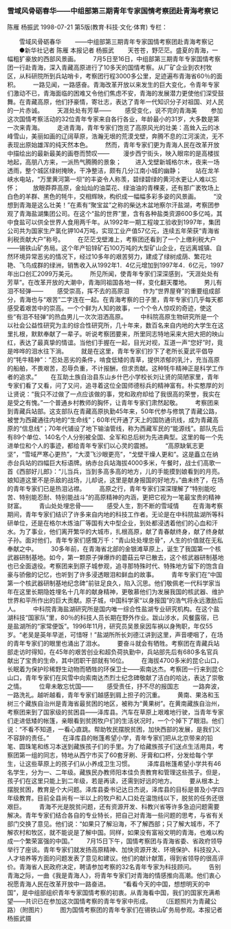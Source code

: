 ### 雪域风骨砺春华——中组部第三期青年专家国情考察团赴青海考察记
陈雁  杨振武
1998-07-21
第5版(教育·科技·文化·体育)
专栏：

　　雪域风骨砺春华
　　——中组部第三期青年专家国情考察团赴青海考察记
　　●新华社记者  陈雁  本报记者  杨振武
　　天苍苍，野茫茫。盛夏的青海，一幅粗犷豪放的西部风景画。
　　7月5日至16日，中组部第三期青年专家国情考察团一行赴青海，深入青藏高原进行了10多天的国情考察。从厂矿企业到农村牧区，从科研院所到兵站哨卡，考察团行程3000多公里，足迹遍布青海省60％的面积。
　　一路见闻，一路感奋。青海改革开放以来发生的巨大变化，令青年专家们激动不已，青海面临的困难又令他们焦虑不安，青海的发展潜力更使他们深受鼓舞。在青藏高原，他们抒豪情，寄壮志，表达了青年一代知识分子对祖国、对人民的一片赤诚。
　　天涯处处有芳草——
　　感受变化，说不完的青海美
　　参加这次国情考察活动的32位青年专家来自各行各业，年龄最小的31岁，大多数是第一次来青海。
　　走进青海，青年专家们饱览了高原风光的壮美：高耸入云的冰峰雪山，美丽如画的辽阔草原，浩瀚无垠的荒漠戈壁，奔腾不息的江河溪流，无不表现出原始雄浑的纯天然本色。
　　然而，青年专家们更为青海人民在改革开放中描绘出的最新最美的画卷而赞叹——
　　漫步西宁街头，映入眼帘的是高楼拔地起，高朋八方来，一派热气腾腾的景象；
　　进入戈壁新城格尔木，夜来一场透雨，整个城区绿树掩映，干净整洁，颇有几分江南小城的幽静；
　　站在龙羊峡水电站，“万里黄河第一坝”的丰姿令人称羡，碧绿碧绿的黄河水更让人难以忘怀；
　　放眼莽莽高原，金灿灿的油菜花、绿油油的青稞麦，还有那广袤牧场上白色的羊群、黑色的牦牛，交相辉映，构织成一幅幅多彩多姿的风景画。
　　“没想到青海是这么壮美！”在素有“聚宝盆”之称的柴达木盆地察尔汗盐湖，考察团参观了青海盐湖集团公司。在这个“盐的世界”里，含有各种盐类资源600多亿吨，其中食盐可以供全世界人食用两千年。从1992年一期工程竣工验收到1997年，集团公司共为国家生产氯化钾104万吨，实现工业产值57亿元，连续五年荣获“青海省利税贡献大户”称号。
　　在茫茫戈壁滩上，考察团还看到了一个上缴利税大户——锡铁山矿务局。这个年产铅锌矿石100万吨的大型矿山企业，在远离城镇、自然环境异常恶劣的情况下，经过10多年的艰苦努力，建成了绿树成荫、繁花吐艳、飞鸟成群的绿洲，销售收入从1992年1．4亿元增加到1997年4．6亿元，1997年出口创汇2099万美元。
　　所见所闻，使青年专家们深深感到，“天涯处处有芳草”。在改革开放的大潮中，青海同祖国各地一样，变化翻天覆地。
　　男儿有泪不轻弹——
　　感受崇高，挥不去的高原泪
　　作为“世界屋脊”的重要组成部分，青海也与“艰苦”二字连在一起。在青海考察的日子里，青年专家们几乎每天都感受着艰苦中的崇高。一个个鲜为人知的故事，一个个令人惊叹的奇迹，使这些“有泪不轻弹”的热血男儿一次次泪洒高原。
　　中科院高原生物研究所是一个以社会公益性研究为主的综合性研究所，几十年来，数百名来自内地的大学生在这里扎根，默默奉献了一辈子。听说考察团要来，所里同志特地采来大把大把的映山红，表达了最真挚的情谊。当他们手握在一起，目光对视，互道一声“您好”时，竟是哗哗的泪水往下淌。
　　就是在这里，青年专家们抄下了老所长夏武平倡导的“牦牛精神”：“忍处恶劣的条件，啃食低矮的青草，提供浓郁的乳汁，充当高原的船舶，不畏艰苦，忍辱负重，不计报酬，但求贡献。这种牦牛精神正是科学工作者的追求。”
　　在互助土族自治县东山乡什巴小学校长刘让贤的简陋家里，青年专家们看了又看，问了又问，追寻着这位全国师德标兵的精神富有。朴实憨厚的刘让贤说：“我只不过做了一点应该做的事，党和政府却给了我很高的荣誉，我实在是受之有愧。”一个普通乡村教师的胸怀，让青年专家们肃然起敬。
　　考察团来到青藏兵站部。这支部队在青藏高原执勤45年来，50年代参与修筑了青藏公路，被誉为西藏通往内地的“生命线”；60年代开通了天上的国防通讯线，成为青藏高原的“信息线”；70年代铺设了地下输油管线，称为西藏军民的“能源线”。部队先后有89个单位、140名个人分别被全国、全军和总后树为先进典型。这里的每一个先进单位和个人的事迹，都给青年专家们以心灵的震撼。
　　“高原缺氧志更坚”，“雪域严寒心更热”，“大漠飞沙眼更亮”，“戈壁干燥人更和”。这是矗立在纳赤台兵站的四幅巨大标语牌。纳赤台兵站海拔4000多米，午餐时，战士们高歌一首《西部好儿郎》：“儿当兵，当到多高多高的地方，儿的手能摸到娘看到的月亮。娘知道这里不是杀敌的战场，儿却说，这里是献身报国的好地方。”曲未终了，在场的青年专家们已是热泪沾襟。
　　高原之行，青年专家们深深理解了“特别能吃苦、特别能忍耐、特别能战斗”的高原精神的内涵，更把它视为一笔最宝贵的精神财富。
　　青山处处埋忠骨——
　　感受人生，割不断的雪域情
　　在青海考察期间，青年专家们结识了许多来自内地的科技工作者。无论是在中科院盐湖所等科研单位，还是在格尔木炼油厂等国有大中型企业，到处都浸透着他们的心血和汗水。为了事业，他们离开繁华的大城市，扎根高原，献了青春献终身，献了终身献子孙。面对他们，青年专家们感慨万千：“青山处处埋忠骨”，人生的价值就在无私奉献之中。
　　30多年前，在青海省北部的金银滩草原上，诞生了我国第一个核武器研制基地。如今，第一颗原子弹爆炸的蘑菇云早已散去，这个核武器研制基地也已全面退役。考察团来到原子城参观，追寻那特殊时代、特殊地方留下的饱含自豪与骄傲的记忆，也听到了许多浸透眼泪和鲜血的故事。
　　青年专家们在“中国第一个核武器研制基地纪念碑”前驻足良久，陷入沉思。他们敬佩老一代科学家当年在这里长期隐姓埋名十几年的献身精神，更敬慕他们为发展我国的核武器、维护世界和平所作出的巨大贡献。原子城，中国科学家“以身报国”的浩气将永远激励后人。
　　中科院青海盐湖研究所是国内唯一综合性盐湖专业研究机构。在这个盐湖科技“国家队”里，80％的科技人员长期在野外作业。跋山涉水，风餐露宿，已是盐湖所的“家常便饭”。1996年11月，研究员吴景泉因车祸以身殉职，年仅55岁。“老吴是英年早逝，可惜呀！”盐湖所所长刘德江讲到这里，声音哽咽了，在场的青年专家们的眼里也涌出了泪水。
　　要奋斗就会有牺牲。考察团在青藏兵站部走访时得知，在45年的艰苦创业和超负荷执勤中，兵站部先后有680多名官兵献出了宝贵的生命，其中团职干部就有16位。
　　在海拔4700多米的昆仑山口，长眠着为保护珍稀野生动物而牺牲的环保卫士——索南达杰。考察团一行来到昆仑山口，青年专家们在风雪中向索南达杰烈士纪念碑敬献了洁白的哈达，表达了崇敬之情。
　　位卑未敢忘忧国——
　　感受责任，抒不尽的报国志
　　一路奔波，一路洗礼。越听越看，青年专家们越感到肩上担子的沉重。
　　黄南、果洛和玉树三个藏族自治州是青海省最贫困的地区，被称为“黄果树”。在黄南藏族自治州，考察团来到了国家级的贫困县——泽库县。汽车在草原上艰难地行驶，当青年专家们走进低矮的帐篷，亲眼看到贫困牧户们的生活状况时，一个个掉下了眼泪。他们说：“不看不知道，一看心直跳。帮助牧民摆脱贫困，加快西部的发展，是我们义不容辞的责任。”
　　在泽库县的帐篷希望小学，青年专家们把从北京带来的铅笔、圆珠笔和练习本送到藏族孩子们的手里。为了给藏族孩子们送点生活用具，考察团第一组的同志，特地从西宁市买了60套牙刷、牙膏和口杯，分发给每个学生，让这些草原上的孩子们从小养成卫生习惯。
　　泽库县帐篷希望小学共有46名学生，分为一、二年级。藏族民办教师阳本佳负责教育和管理这些孩子。但是，孩子们在这里只能上到二年级，若是再读，还需到好远的地方。
　　要从根本上摆脱贫困，教育是个大问题。泽库县委书记达日杰说，泽库县的目标是普及小学四年级教育。目前全县尚有一半以上的牧户和人口处在温饱线以下，脱贫的任务还很艰巨。
　　青海不光是脱贫问题，还有资源开发、科教兴省等许多急迫问题需要解决。青年专家们结合各自的专业特长，把自己对青海一些问题的思考，与省有关部门交换了意见。他们说：“如果只了解沿海，不了解西部；只了解大城市，不了解农村和牧区，就不能说是了解中国。同样，如果没有富裕文明的青海，也难以构成一个繁荣富强的中国。”
　　7月15日下午，国情考察团与青海省委、省政府领导举行了座谈。青年专家们就发扬高原精神、加快资源开发、环境保护、科技投入、人才培养等方面的问题发表了意见和建议。他们的献计献策，得到省领导的很高评价。青海省人民政府决定，聘请参加考察的32名青年专家为科技顾问。
　　告别青海之际，一曲《我是青海人》，将青年专家们对青海的情感推向高潮。他们衷心祝愿青海人民在改革开放中一路奋进。
　　“看看今天的中国，想想明天的中国”，是中组部组织青年专家国情考察的初衷。从青海看中国，我们的国家充满希望——共识已在参加这次国情考察的青年专家中形成。
　　（压题照片为青藏公路）（附图片）
　　图为国情考察团的青年专家们在锡铁山矿务局参观。本报记者 杨振武摄
